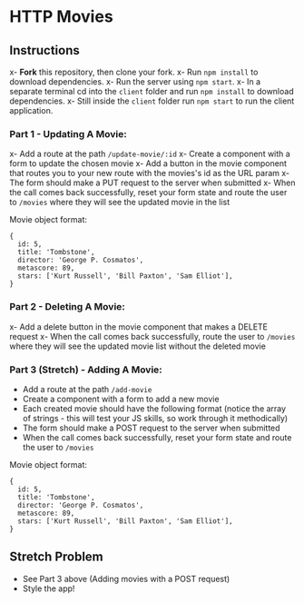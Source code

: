 # HTTP Movies

## Instructions

x- **Fork** this repository, then clone your fork.
x- Run `npm install` to download dependencies.
x- Run the server using `npm start`.
x- In a separate terminal cd into the `client` folder and run `npm install` to download dependencies.
x- Still inside the `client` folder run `npm start` to run the client application.

### Part 1 - Updating A Movie:

x- Add a route at the path `/update-movie/:id`
x- Create a component with a form to update the chosen movie
x- Add a button in the movie component that routes you to your new route with the movies's id as the URL param
x- The form should make a PUT request to the server when submitted
x- When the call comes back successfully, reset your form state and route the user to `/movies` where they will see the updated movie in the list

Movie object format:

```
{
  id: 5,
  title: 'Tombstone',
  director: 'George P. Cosmatos',
  metascore: 89,
  stars: ['Kurt Russell', 'Bill Paxton', 'Sam Elliot'],
}
```

### Part 2 - Deleting A Movie:

x- Add a delete button in the movie component that makes a DELETE request
x- When the call comes back successfully, route the user to `/movies` where they will see the updated movie list without the deleted movie

### Part 3 (Stretch) - Adding A Movie:

- Add a route at the path `/add-movie`
- Create a component with a form to add a new movie
- Each created movie should have the following format (notice the array of strings - this will test your JS skills, so work through it methodically)
- The form should make a POST request to the server when submitted
- When the call comes back successfully, reset your form state and route the user to `/movies`

Movie object format:

```
{
  id: 5,
  title: 'Tombstone',
  director: 'George P. Cosmatos',
  metascore: 89,
  stars: ['Kurt Russell', 'Bill Paxton', 'Sam Elliot'],
}
```

## Stretch Problem

- See Part 3 above (Adding movies with a POST request)
- Style the app!
